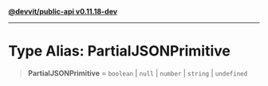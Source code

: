 [**@devvit/public-api v0.11.18-dev**](../README.md)

---

# Type Alias: PartialJSONPrimitive

> **PartialJSONPrimitive** = `boolean` \| `null` \| `number` \| `string` \| `undefined`
